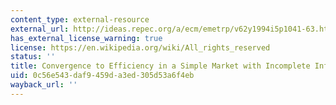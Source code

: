 ```yaml
---
content_type: external-resource
external_url: http://ideas.repec.org/a/ecm/emetrp/v62y1994i5p1041-63.html
has_external_license_warning: true
license: https://en.wikipedia.org/wiki/All_rights_reserved
status: ''
title: Convergence to Efficiency in a Simple Market with Incomplete Information
uid: 0c56e543-daf9-459d-a3ed-305d53a6f4eb
wayback_url: ''
---
```


